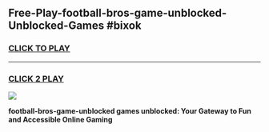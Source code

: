
## Free-Play-football-bros-game-unblocked-Unblocked-Games #bixok
<h3>
<a href="https://news.freeplayer.one?title=football-bros-game-unblocked&ref=8M">CLICK TO PLAY</a></h3>
<hr>

<h3>
<a href="https://news.freeplayer.one?title=football-bros-game-unblocked&ref=8M">CLICK 2 PLAY</a>
  
</h3>

<a href="https://news.freeplayer.one?title=football-bros-game-unblocked&ref=8M"><img src="https://clearcache.store/games.png"></a>


**football-bros-game-unblocked games unblocked: Your Gateway to Fun and Accessible Online Gaming**
